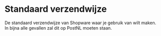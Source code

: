 # Standaard verzendwijze

De standaard verzendwijze van Shopware waar je gebruik van wilt maken. In bijna
alle gevallen zal dit op PostNL moeten staan.

<MPImg src="/documentation/shopware/shopware-standaard-verzendwijze.jpg" alt="Shopware standaard verzendwijze" />
